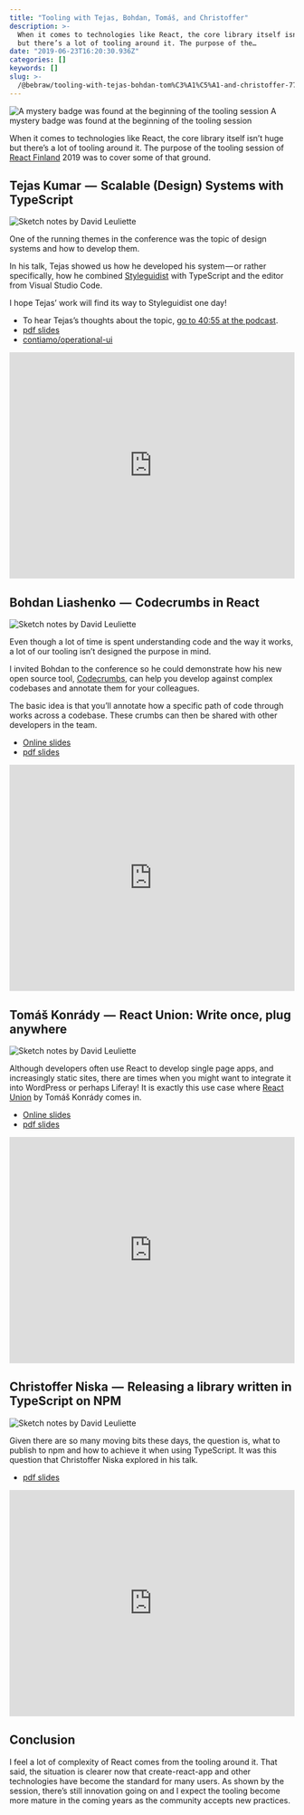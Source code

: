 ```yaml
---
title: "Tooling with Tejas, Bohdan, Tomáš, and Christoffer"
description: >-
  When it comes to technologies like React, the core library itself isn’t huge
  but there’s a lot of tooling around it. The purpose of the…
date: "2019-06-23T16:20:30.936Z"
categories: []
keywords: []
slug: >-
  /@bebraw/tooling-with-tejas-bohdan-tom%C3%A1%C5%A1-and-christoffer-77246a82a89b
---
```


![A mystery badge was found at the beginning of the tooling session](img/1__lyW0Iri__kqG8veUPt8COIg.jpeg)
A mystery badge was found at the beginning of the tooling session

When it comes to technologies like React, the core library itself isn’t huge but there’s a lot of tooling around it. The purpose of the tooling session of [React Finland](https://react-finland.fi) 2019 was to cover some of that ground.

## Tejas Kumar  —  Scalable (Design) Systems with TypeScript

![Sketch notes by [David Leuliette](https://davidl.fr/)](img/1__VFzeqE7FwxHq__fXNkSMgpQ.png)

One of the running themes in the conference was the topic of design systems and how to develop them.

In his talk, Tejas showed us how he developed his system — or rather specifically, how he combined [Styleguidist](https://react-styleguidist.js.org) with TypeScript and the editor from Visual Studio Code.

I hope Tejas’ work will find its way to Styleguidist one day!

- To hear Tejas’s thoughts about the topic, [go to 40:55 at the podcast](https://webbidevaus.fi/47).
- [pdf slides](https://slides.react-finland.fi/2019/tejas-kumar.pdf)
- [contiamo/operational-ui](https://github.com/contiamo/operational-ui)

<iframe width="100%" height="400" src="https://www.youtube.com/embed/ZsBW4S8hYMU" frameborder="0" allow="accelerometer; autoplay; encrypted-media; gyroscope; picture-in-picture" allowfullscreen></iframe>

## Bohdan Liashenko  —  Codecrumbs in React

![Sketch notes by [David Leuliette](https://davidl.fr/)](img/1__icPl2pBJcknYay7zkE7U6A.png)

Even though a lot of time is spent understanding code and the way it works, a lot of our tooling isn’t designed the purpose in mind.

I invited Bohdan to the conference so he could demonstrate how his new open source tool, [Codecrumbs](https://codecrumbs.io), can help you develop against complex codebases and annotate them for your colleagues.

The basic idea is that you’ll annotate how a specific path of code through works across a codebase. These crumbs can then be shared with other developers in the team.

- [Online slides](https://docs.google.com/presentation/d/1Uj_5wyafZnp-BaSHzEne02gSxKJgmmjQK9M6mG1fi3k/edit#slide=id.p)
- [pdf slides](https://slides.react-finland.fi/2019/bohdan-liashenko.pdf)

<iframe width="100%" height="400" src="https://www.youtube.com/embed/S_1-1jzLxm4" frameborder="0" allow="accelerometer; autoplay; encrypted-media; gyroscope; picture-in-picture" allowfullscreen></iframe>

## Tomáš Konrády  —  React Union: Write once, plug anywhere

![Sketch notes by [David Leuliette](https://davidl.fr/)](img/1__g6gcZjA4fKAL__4exuhWKBQ.png)

Although developers often use React to develop single page apps, and increasingly static sites, there are times when you might want to integrate it into WordPress or perhaps Liferay! It is exactly this use case where [React Union](https://react-union.org) by Tomáš Konrády comes in.

- [Online slides](https://finland-2019.firebaseapp.com/)
- [pdf slides](https://slides.react-finland.fi/2019/tomas-konrady.pdf)

<iframe width="100%" height="400" src="https://www.youtube.com/embed/gGzGzpaNlx4" frameborder="0" allow="accelerometer; autoplay; encrypted-media; gyroscope; picture-in-picture" allowfullscreen></iframe>

## Christoffer Niska  —  Releasing a library written in TypeScript on NPM

![Sketch notes by [David Leuliette](https://davidl.fr/)](img/1__RAoUB5mdW4qklv2BbB46gw.png)

Given there are so many moving bits these days, the question is, what to publish to npm and how to achieve it when using TypeScript. It was this question that Christoffer Niska explored in his talk.

- [pdf slides](https://slides.react-finland.fi/2019/christoffer-niska.pdf)

<iframe width="100%" height="400" src="https://www.youtube.com/embed/T_4CCdkN468" frameborder="0" allow="accelerometer; autoplay; encrypted-media; gyroscope; picture-in-picture" allowfullscreen></iframe>

## Conclusion

I feel a lot of complexity of React comes from the tooling around it. That said, the situation is clearer now that create-react-app and other technologies have become the standard for many users. As shown by the session, there’s still innovation going on and I expect the tooling become more mature in the coming years as the community accepts new practices.
